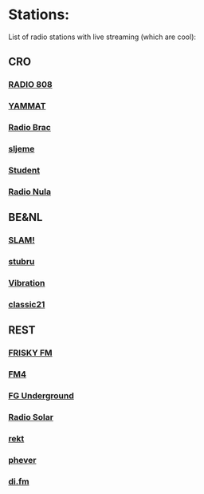 # Stations:

List of radio stations with live streaming (which are cool):

## CRO
### [RADIO 808](https://radio808.com/player/)
### [YAMMAT](https://yammat.fm/popup/)
### [Radio Brac](http://www.radiolive.biz/webplayer/radio-brac/)
### [sljeme](https://onlineradiobox.com/hr/hrsljeme/?cs=hr.hrsljeme&played=1)
### [Student](http://onlineradiobox.com/hr/student/player/?cs=hr.student&played=1)
### [Radio Nula](https://radionula.com/)

## BE&NL
### [SLAM!](https://player.slam.nl/?stream=slam&brand=slam)
### [stubru](https://radioplus.be/#/stubru/herbeluister)
### [Vibration](http://vibrationbelgique.ice.infomaniak.ch/vibrationbelgique-high)
### [classic21](https://www.rtbf.be/radio/liveradio/classic21)

## REST
### [FRISKY FM](https://www.friskyradio.com/)
### [FM4](https://fm4.orf.at/player/live)
### [FG Underground](https://onlineradiobox.com/fr/radiofgunder/?cs=fr.radiofgunder&played=1&lang=en)
### [Radio Solar](http://radioonline.com.pt/embed/solar-fm/)
### [rekt](https://rekt.network/?station=rekt#Station)
### [phever](https://www.phever.ie/)
### [di.fm](https://www.di.fm/progressive)


